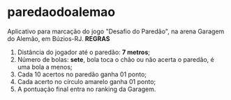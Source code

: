 # paredaodoalemao

Aplicativo para marcação do jogo "Desafio do Paredão", na arena Garagem do Alemão, em Búzios-RJ.
**REGRAS**
1. Distância do jogador até o paredão: **7 metros**;
2. Número de bolas: **sete**, bola toca o chão ou não acerta o paredão, é uma bola a menos;
3. Cada 10 acertos no paredão ganha 01 ponto;
4. Cada acerto no círculo amarelo ganha 01 ponto;
5. A pontuação final entra no ranking da Garagem.
 
